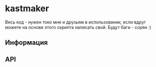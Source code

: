 # kastmaker
Весь код - нужен токо мне и друзьям в использовании, если вдруг можете на основе этого скрипта написать свой. Будут баги - сорян :)
## Информация 
## API

